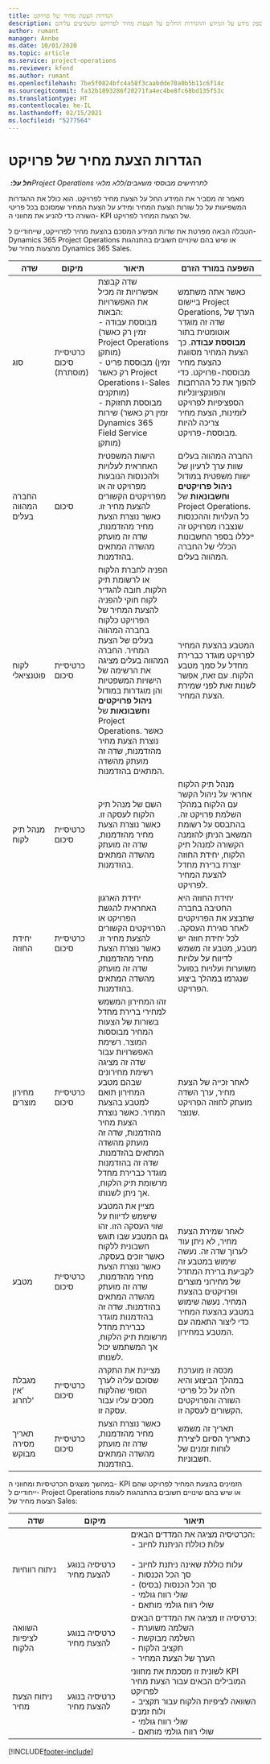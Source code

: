 ```yaml
---
title: הגדרות הצעת מחיר של פרויקט
description: נושא זה מספק מידע על המידע וההגדרות החלים על הצעות מחיר לפרויקט ומשפיעים עליהם.
author: rumant
manager: Annbe
ms.date: 10/01/2020
ms.topic: article
ms.service: project-operations
ms.reviewer: kfend
ms.author: rumant
ms.openlocfilehash: 7be5f0824bfc4a58f3caabdde70a0b5b11c6f14c
ms.sourcegitcommit: fa32b1893286f20271fa4ec4be8fc68bd135f53c
ms.translationtype: HT
ms.contentlocale: he-IL
ms.lasthandoff: 02/15/2021
ms.locfileid: "5277564"
---
```

# <a name="project-quote-settings"></a>הגדרות הצעת מחיר של פרויקט

_**חל על:** ‏Project Operations לתרחישים מבוססי משאבים/ללא מלאי_


מאמר זה מסביר את המידע החל על הצעת מחיר לפרויקט. הוא כולל את ההגדרות המשפיעות על כל שורות הצעת המחיר ומידע על הצעת המחיר שמסוכם בכל פריטי השורה כדי להניע את מחווני ה- KPI של הצעת המחיר לפרויקט.

הטבלה הבאה מפרטת את שדות המידע המסכם בהצעת מחיר לפרוייקט, שייחודיים ל- Dynamics 365 Project Operations או שיש בהם שינויים חשובים בהתנהגות מהצעות מחיר של Dynamics 365 Sales.

| **שדה** | **מיקום** | **תיאור** | **השפעה במורד הזרם** |
| --- | --- | --- | --- |
| סוג | כרטיסיית סיכום (מוסתרת) | שדה קבוצת אפשרויות זה מכיל את האפשרויות הבאות:</br>- מבוססת עבודה (זמין רק כאשר Project Operations מותקן)</br>- מבוססת פריט (זמין רק כאשר Project Operations ו-Sales מותקנים)</br>- מבוססת תחזוקת שירות (זמין רק כאשר Dynamics 365 Field Service מותקן) | כאשר אתה משתמש ביישום Project Operations, הערך של שדה זה מוגדר אוטומטית בתור **מבוססת עבודה**. כך הצעת המחיר מסווגת כהצעת מחיר מבוססת-פרויקט. כדי להפוך את כל ההרחבות והפונקציונליות הספציפיות לפרויקט לזמינות, הצעת מחיר צריכה להיות מבוססת-פרויקט. |
| החברה המהווה בעלים | סיכום | הישות המשפטית האחראית לעלויות ולהכנסות הנובעות מפרויקט זה או מפרויקטים הקשורים להצעת מחיר זו. כאשר נוצרת הצעת מחיר מהזדמנות, שדה זה מועתק מהשדה המתאים בהזדמנות. | החברה המהווה בעלים שוות ערך לרעיון של ישות משפטית במודול **ניהול פרויקטים וחשבונאות** של Project Operations. כל העלויות וההכנסות שנצברו מפרויקט זה ייכללו בספר החשבונות הכללי של החברה המהווה בעלים. |
| לקוח פוטנציאלי | כרטיסיית סיכום | הפניה לחברת הלקוח או לרשומת תיק הלקוח. חובה להגדיר לקוח חוקי להפניה להצעת המחיר של הפרויקט כלקוח בחברה המהווה בעלים של הצעת המחיר. החברה המהווה בעלים מציגה את הרשימה של הישויות המשפטיות והן מוגדרות במודול **ניהול פרויקטים וחשבונאות** של Project Operations. כאשר נוצרת הצעת מחיר מהזדמנות, שדה זה מועתק מהשדה המתאים בהזדמנות. | המטבע בהצעת המחיר לפרויקט מוגדר כברירת מחדל על סמך מטבע הלקוח. עם זאת, אפשר לשנות זאת לפני שמירת הצעת המחיר. |
| מנהל תיק לקוח | כרטיסיית סיכום | השם של מנהל תיק הלקוח לעסקה זו. כאשר נוצרת הצעת מחיר מהזדמנות, שדה זה מועתק מהשדה המתאים בהזדמנות. | מנהל תיק הלקוח אחראי על ניהול הקשר עם הלקוח במהלך השלמת פרויקט זה. בהתבסס על רשומת המשאב הניתן להזמנה הקשורה למנהל תיק הלקוח, יחידת החוזה יוצרת ברירת מחדל להצעת המחיר לפרויקט.|
| יחידת החוזה | כרטיסיית סיכום | יחידת הארגון האחראית להגשת הפרויקט או הפרויקטים הקשורים להצעת מחיר זו. כאשר נוצרת הצעת מחיר מהזדמנות, שדה זה מועתק מהשדה המתאים בהזדמנות. | יחידת החוזה היא החטיבה בחברה שתבצע את הפרויקטים לאחר סגירת העסקה. לכל יחידת חוזה יש מטבע, מטבע זה משמש לדיווח על עלויות משוערות ועלויות בפועל שנגרמו במהלך ביצוע הפרויקט. |
| מחירון מוצרים | כרטיסיית סיכום | זהו המחירון המשמש למחירי ברירת מחדל בשורות של הצעות המחיר מבוססות המוצר. רשימת האפשרויות עבור שדה זה מציגה רשימת מחירונים שבהם מטבע המחירון תואם למטבע בהצעת המחיר. כאשר נוצרת הצעת מחיר מהזדמנות, שדה זה מועתק מהשדה המתאים בהזדמנות. שדה זה בהזדמנות מוגדר כברירת מחדל מרשומת תיק הלקוח, אך ניתן לשנותו. | לאחר זכייה של הצעת מחיר, ערך השדה מועתק לחוזה הפרויקט שנוצר. |
| מטבע | כרטיסיית סיכום | מציין את המטבע שישמש לדיווח על שווי העסקה הזו. זהו גם המטבע שבו תוגש חשבונית ללקוח כאשר זוכים בעסקה. כאשר נוצרת הצעת מחיר מהזדמנות, שדה זה מועתק מהשדה המתאים בהזדמנות. שדה זה בהזדמנות מוגדר כברירת מחדל מרשומת תיק הלקוח, אך המשתמש יכול לשנותו.  | לאחר שמירת הצעת מחיר, לא ניתן עוד לערוך שדה זה. נעשה שימוש במטבע זה לקביעת ברירת המחדל של מחירוני מוצרים ופרויקטים בהצעת המחיר. נעשה שימוש במטבע בהצעת המחיר כדי ליצור התאמה עם המטבע במחירון. |
| מגבלת 'אין לחרוג' | כרטיסיית סיכום | מציינת את התקרה שסוכם עליה לערך הסופי שהלקוח מסכים עליו עבור עסקה זו. | מכסה זו מוערכת במהלך הביצוע והיא חלה על כל פריטי השורה והפרויקטים הקשורים לעסקה זו. |
| תאריך מסירה מבוקש | כרטיסיית סיכום | כאשר נוצרת הצעת מחיר מהזדמנות, שדה זה מועתק מהשדה המתאים בהזדמנות. | תאריך זה משמש כתאריך הסיום ליצירת לוחות זמנים של חשבוניות. |

במהשך מוצגים הכרטיסיות ומחווני ה- KPI הזמינים בהצעת המחיר לפרויקט שהם ייחודיים ל- Project Operations או שיש בהם שינויים חשובים בהתנהגות לעומת הצעות מחיר של Sales:

| **שדה** | **מיקום** | **תיאור** |
| --- | --- | --- |
| ניתוח רווחיות | כרטיסיה בנוגע להצעת מחיר | הכרטיסיה מציגה את המדדים הבאים:</br>- עלות כוללת הניתנת לחיוב</br></br>- עלות כוללת שאינה ניתנת לחיוב</br>- סך הכל הכנסות</br>- סך הכל הכנסות (בסיס)</br>- שולי רווח גולמי</br>- שולי רווח גולמי מותאם|
| השוואה לציפיות הלקוח | כרטיסיה בנוגע להצעת מחיר | כרטיסיה זו מציגה את המדדים הבאים:</br>- השלמה משוערת</br>- השלמה מבוקשת</br>- תקציב הלקוח</br>- הערך של הצעת המחיר‬ |
| ניתוח הצעת מחיר | כרטיסיה בנוגע להצעת מחיר | לשונית זו מסכמת את מחווני KPI המובילים הבאים עבור הצעת מחיר לפרויקט</br>- השוואה לציפיות הלקוח עבור תקציב ולוח זמנים</br>- שולי רווח גולמי</br>- שולי רווח גולמי מותאם |


[!INCLUDE[footer-include](../includes/footer-banner.md)]